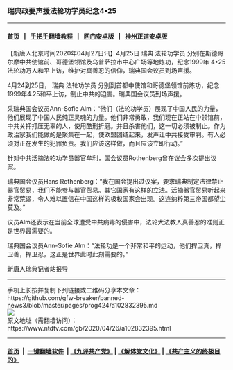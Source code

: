 ### 瑞典政要声援法轮功学员纪念4•25
------------------------

#### [首页](https://github.com/gfw-breaker/banned-news3/blob/master/README.md) &nbsp;&nbsp;|&nbsp;&nbsp; [手把手翻墙教程](https://github.com/gfw-breaker/guides/wiki) &nbsp;&nbsp;|&nbsp;&nbsp; [网门安卓版](https://github.com/oGate2/oGate) &nbsp;&nbsp;|&nbsp;&nbsp; [神州正道安卓版](https://github.com/SzzdOgate/update) 



<div><div class="post_content" itemprop="articleBody">
 <p>
  【新唐人北京时间2020年04月27日讯】4月25日
  <ok href="https://www.ntdtv.com/gb/瑞典.htm">
   瑞典
  </ok>
  <ok href="https://www.ntdtv.com/gb/法轮功学员.htm">
   法轮功学员
  </ok>
  分别在斯德哥尔摩中共使馆前、哥德堡领馆及乌普萨拉市中心广场等地炼功，纪念1999年
  <ok href="https://www.ntdtv.com/gb/4•25.htm">
   4•25
  </ok>
  法轮功万人和平上访，维护对真善忍的信仰，瑞典国会议员到场声援。
 </p>
 <p>
  4月24到25日，
  <ok href="https://www.ntdtv.com/gb/瑞典.htm">
   瑞典
  </ok>
  <ok href="https://www.ntdtv.com/gb/法轮功学员.htm">
   法轮功学员
  </ok>
  分别到首都中使馆和哥德堡领馆前炼功，纪念1999年4.25和平上访，制止中共的迫害。瑞典国会议员到场声援。
 </p>
 <p>
  采瑞典国会议员Ann-Sofie Alm：“他们（法轮功学员）展现了中国人民的力量，他们展现了中国人民纯正灵魂的力量。他们非常勇敢，我们现在正站在中领馆前，中共关押打压无辜的人，使用酷刑折磨。并且杀害他们，这一切必须被制止。作为政治家我们能做的是聚集在一起，使欧盟团结起来，发声让中共接受审判。有人必须对正在发生的犯罪负责。我们应该这样做，而且应该立即行动。”
 </p>
 <p>
  针对中共活摘法轮功学员器官牟利，国会议员Rothenberg曾在议会多次提出议案。
 </p>
 <p>
  瑞典国会议员Hans Rothenberg：“我在国会提出过议案，要求瑞典制定法律禁止器官贸易，我们不能参与器官贸易。其它国家有这样的立法。活摘器官贸易听起来非常荒谬，令人难以置信在中国这样的极权国家会出现。这连纳粹第三帝国都望尘莫及。”
 </p>
 <p>
  议员Alm还表示在当前全球遭受中共病毒的侵害中，法轮大法教人真善忍的准则正是世界最需要的。
 </p>
 <p>
  瑞典国会议员Ann-Sofie Alm：“法轮功是一个非常和平的运动，他们捍卫真，捍卫善，捍卫忍，这正是世界此时此刻需要的。”
 </p>
 <p>
  新唐人瑞典记者站报导
 </p>
 <div class="single_ad">
 </div>
</div>
</div>
<hr/>
手机上长按并复制下列链接或二维码分享本文章：<br/>
https://github.com/gfw-breaker/banned-news3/blob/master/pages/prog424/a102832395.md <br/>
<a href='https://github.com/gfw-breaker/banned-news3/blob/master/pages/prog424/a102832395.md'><img src='https://github.com/gfw-breaker/banned-news3/blob/master/pages/prog424/a102832395.md.png'/></a> <br/>
原文地址（需翻墙访问）：https://www.ntdtv.com/gb/2020/04/26/a102832395.html


------------------------
#### [首页](https://github.com/gfw-breaker/banned-news3/blob/master/README.md) &nbsp;|&nbsp; [一键翻墙软件](https://github.com/gfw-breaker/nogfw/blob/master/README.md) &nbsp;| [《九评共产党》](https://github.com/gfw-breaker/9ping.md/blob/master/README.md#九评之一评共产党是什么) | [《解体党文化》](https://github.com/gfw-breaker/jtdwh.md/blob/master/README.md) | [《共产主义的终极目的》](https://github.com/gfw-breaker/gczydzjmd.md/blob/master/README.md)


<img src='http://gfw-breaker.win/banned-news3/pages/prog424/a102832395.md' width='0px' height='0px'/>